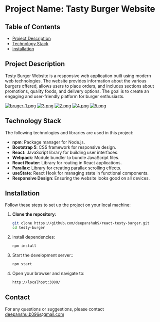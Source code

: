 # Project Name: Tasty Burger Website

## Table of Contents

- [Project Description](#project-description)
- [Technology Stack](#technology-stack)
- [Installation](#installation)

## Project Description

Testy Burger Website is a responsive web application built using modern web technologies. The website provides information about the various burgers offered, allows users to place orders, and includes sections about promotions, quality foods, and delivery options. The goal is to create an engaging and user-friendly platform for burger enthusiasts.

[![bruger-1.png](https://i.postimg.cc/dtWT4bLC/bruger-1.png)](https://postimg.cc/SJMsKtLQ)
[![3.png](https://i.postimg.cc/SQf9z24D/3.png)](https://postimg.cc/Lhh5csn1)
[![2.png](https://i.postimg.cc/656vVW5w/2.png)](https://postimg.cc/HjKndCyP)
[![4.png](https://i.postimg.cc/90bq3Sbv/4.png)](https://postimg.cc/N2y0mdW4)
[![5.png](https://i.postimg.cc/PJT8RhWW/5.png)](https://postimg.cc/7Gt65FQh)

## Technology Stack

The following technologies and libraries are used in this project:

- **npm**: Package manager for Node.js.
- **Bootstrap 5**: CSS framework for responsive design.
- **React**: JavaScript library for building user interfaces.
- **Webpack**: Module bundler to bundle JavaScript files.
- **React Router**: Library for routing in React applications.
- **Parallax**: Library for creating parallax scrolling effects.
- **useState**: React Hook for managing state in functional components.
- **Responsive Design**: Ensuring the website looks good on all devices.

## Installation

Follow these steps to set up the project on your local machine:

1. **Clone the repository:**
   ```bash
   git clone https://github.com/deepanshub9/react-testy-burger.git
   cd testy-burger
   ```
2. Install dependencies:
   ```bash
   npm install
   ```
3. Start the development server::
   ```bash
   npm start
   ```
4. Open your browser and navigate to:
   ```bash
   http://localhost:3000/
   ```

## Contact

For any questions or suggestions, please contact [deepanshu.b096@gmail.com](mailto:deepanshu.b096@gmail.com)
